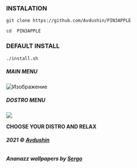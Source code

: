 ### INSTALATION 

` git clone https://github.com/Avdushin/PIN3APPLE `

` cd  PIN3APPLE `

### DEFAULT INSTALL 

` ./install.sh `

##### MAIN MENU

![Изображение](Pi3apple-i3/src/assets/demo-gm.png)

##### DOSTRO MENU

![](Pi3apple-i3/src/assets/demo-dm.png)

**CHOOSE YOUR DISTRO AND RELAX**




###### **2021 © [Avdushin](https://github.com/Avdushin)**

###### **Ananazz wallpapers by [Sergo](https://vk.com/s.sm1rn0f)**

